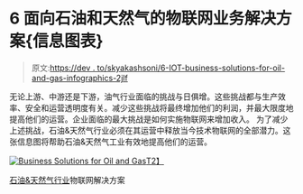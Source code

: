 # 6 面向石油和天然气的物联网业务解决方案{信息图表}

> 原文:[https://dev . to/skyakashsoni/6-IOT-business-solutions-for-oil-and-gas-infographics-2jlf](https://dev.to/skyakashsoni/6-iot-business-solutions-for-oil-and-gas-infographics-2jlf)

无论上游、中游还是下游，油气行业面临的挑战与日俱增。这些挑战都与生产效率、安全和运营透明度有关。减少这些挑战将最终增加他们的利润，并最大限度地提高他们的运营。企业面临的最大挑战是如何实施物联网来增加收入。
为了减少上述挑战，石油&天然气行业必须在其运营中释放当今技术物联网的全部潜力。这张信息图将帮助石油&天然气工业有效地提高他们的运营。

[![Business Solutions for Oil and Gas](../Images/f24ff46afef494adf5d74f7ec8788617.png)T2】](https://www.biz4intellia.com/blog/6-most-effective-industrial-iot-solutions-for-oil-and-gas-industry/)

[石油&天然气行业](https://www.biz4intellia.com/iot-in-oil-gas/)物联网解决方案